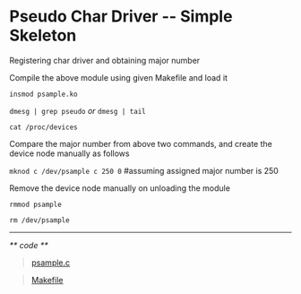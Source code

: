 # Pseudo Char Driver -- Simple Skeleton

Registering char driver and obtaining major number

Compile the above module using given Makefile and load it

`insmod psample.ko`

`dmesg | grep pseudo` _or_ `dmesg | tail`

`cat /proc/devices`

Compare the major number from above two commands, and create the device node manually as follows

`mknod c /dev/psample c 250 0`     #assuming assigned major number is 250

Remove the device node manually on unloading the module

`rmmod psample`

`rm /dev/psample`

---

_** code **_

> [psample.c](https://github.com/rajeshsola/emblearning/tree/master/ldd-examples/pseudo-char-driver/step1/psample.c)

> [Makefile](https://github.com/rajeshsola/emblearning/tree/master/ldd-examples/pseudo-char-driver/step1/Makefile)
